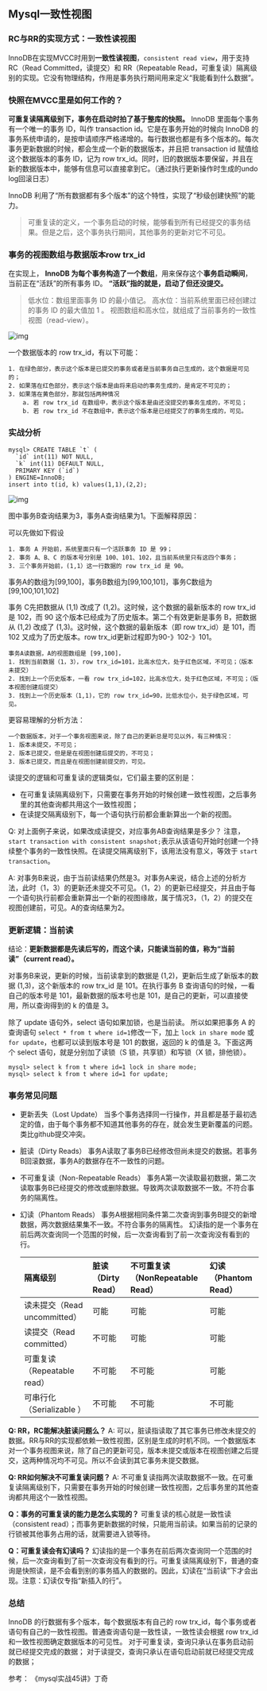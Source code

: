 ## Mysql一致性视图

### RC与RR的实现方式：一致性读视图

InnoDB在实现MVCC时用到**一致性读视图**，`consistent read view`，用于支持 RC（Read Committed，读提交）和 RR（Repeatable Read，可重复读）隔离级别的实现。它没有物理结构，作用是事务执行期间用来定义“我能看到什么数据”。

### 快照在MVCC里是如何工作的？

**可重复读隔离级别下，事务在启动时拍了基于整库的快照。**
InnoDB 里面每个事务有一个唯一的事务 ID，叫作 transaction id。它是在事务开始的时候向 InnoDB 的事务系统申请的，是按申请顺序严格递增的。每行数据也都是有多个版本的。每次事务更新数据的时候，都会生成一个新的数据版本，并且把 transaction id 赋值给这个数据版本的事务 ID，记为 row trx_id。同时，旧的数据版本要保留，并且在新的数据版本中，能够有信息可以直接拿到它。（通过执行更新操作时生成的undo log回滚日志）

InnoDB 利用了“所有数据都有多个版本”的这个特性，实现了“秒级创建快照”的能力。

> 可重复读的定义，一个事务启动的时候，能够看到所有已经提交的事务结果。但是之后，这个事务执行期间，其他事务的更新对它不可见。

### 事务的视图数组与数据版本row trx_id

在实现上， **InnoDB 为每个事务构造了一个数组**，用来保存这个**事务启动瞬间**，当前正在“活跃”的所有事务 ID。
**“活跃”指的就是，启动了但还没提交。**

> 低水位：数组里面事务 ID 的最小值记。
> 高水位：当前系统里面已经创建过的事务 ID 的最大值加 1 。
> 视图数组和高水位，就组成了当前事务的一致性视图（read-view）。



![img](https://icecrea-1300414836.file.myqcloud.com/mysql/mysql45/08_view/view.png)


一个数据版本的 row trx_id，有以下可能：



```
1. 在绿色部分，表示这个版本是已提交的事务或者是当前事务自己生成的，这个数据是可见的；
2. 如果落在红色部分，表示这个版本是由将来启动的事务生成的，是肯定不可见的；
3. 如果落在黄色部分，那就包括两种情况
    a. 若 row trx_id 在数组中，表示这个版本是由还没提交的事务生成的，不可见；
    b. 若 row trx_id 不在数组中，表示这个版本是已经提交了的事务生成的，可见。
```

### 实战分析

```
mysql> CREATE TABLE `t` (
  `id` int(11) NOT NULL,
  `k` int(11) DEFAULT NULL,
  PRIMARY KEY (`id`)
) ENGINE=InnoDB;
insert into t(id, k) values(1,1),(2,2);
```



![img](https://icecrea-1300414836.file.myqcloud.com/mysql/mysql45/08_view/case.png)


图中事务B查询结果为3，事务A查询结果为1。下面解释原因：



可以先做如下假设

```
1. 事务 A 开始前，系统里面只有一个活跃事务 ID 是 99；
2. 事务 A、B、C 的版本号分别是 100、101、102，且当前系统里只有这四个事务；
3. 三个事务开始前，(1,1）这一行数据的 row trx_id 是 90。
```

事务A的数组为[99,100]，事务B数组为[99,100,101]，事务C数组为[99,100,101,102]

事务 C先把数据从 (1,1) 改成了 (1,2)。这时候，这个数据的最新版本的 row trx_id 是 102，而 90 这个版本已经成为了历史版本。第二个有效更新是事务 B，把数据从 (1,2) 改成了 (1,3)。这时候，这个数据的最新版本（即 row trx_id）是 101，而 102 又成为了历史版本。row trx_id更新过程即为90-》102-》101。

```
事务A读数据，A的视图数组是 [99,100]，
1. 找到当前数据（1，3），row trx_id=101，比高水位大，处于红色区域，不可见；（版本未提交）
2. 找到上一个历史版本，一看 row trx_id=102，比高水位大，处于红色区域，不可见；（版本视图创建后提交）
3. 找到上一个历史版本（1,1)，它的 row trx_id=90，比低水位小，处于绿色区域，可见。
```

更容易理解的分析方法：

```
一个数据版本，对于一个事务视图来说，除了自己的更新总是可见以外，有三种情况：
1. 版本未提交，不可见；
2. 版本已提交，但是是在视图创建后提交的，不可见；
3. 版本已提交，而且是在视图创建前提交的，可见。
```

读提交的逻辑和可重复读的逻辑类似，它们最主要的区别是：

- 在可重复读隔离级别下，只需要在事务开始的时候创建一致性视图，之后事务里的其他查询都共用这个一致性视图；
- 在读提交隔离级别下，每一个语句执行前都会重新算出一个新的视图。

Q: 对上面例子来说，如果改成读提交，对应事务AB查询结果是多少？
注意，`start transaction with consistent snapshot;`表示从该语句开始时创建一个持续整个事务的一致性快照。在读提交隔离级别下，该用法没有意义，等效于
`start transaction`。

A: 对事务B来说，由于当前读结果仍然是3。对事务A来说，结合上述的分析方法，此时（1，3）的更新还未提交不可见。（1，2）的更新已经提交，并且由于每一个语句执行前都会重新算出一个新的视图缘故，属于情况3，（1，2）的提交在视图创建前，可见。A的查询结果为2。

### 更新逻辑：当前读

结论：**更新数据都是先读后写的，而这个读，只能读当前的值，称为“当前读”（current read）。**

对事务B来说，更新的时候，当前读拿到的数据是 (1,2)，更新后生成了新版本的数据 (1,3)，这个新版本的 row trx_id 是 101。在执行事务 B 查询语句的时候，一看自己的版本号是 101，最新数据的版本号也是 101，是自己的更新，可以直接使用，所以查询得到的 k 的值是 3。

除了 update 语句外，select 语句如果加锁，也是当前读。
所以如果把事务 A 的查询语句 `select * from t where id=1`修改一下，加上 `lock in share mode` 或 `for update`，也都可以读到版本号是 101 的数据，返回的 k 的值是 3。下面这两个 select 语句，就是分别加了读锁（S 锁，共享锁）和写锁（X 锁，排他锁）。

```
mysql> select k from t where id=1 lock in share mode;
mysql> select k from t where id=1 for update;
```

### 事务常见问题

- 更新丢失（Lost Update）
  当多个事务选择同一行操作，并且都是基于最初选定的值，由于每个事务都不知道其他事务的存在，就会发生更新覆盖的问题。类比github提交冲突。

- 脏读（Dirty Reads）
  事务A读取了事务B已经修改但尚未提交的数据。若事务B回滚数据，事务A的数据存在不一致性的问题。

- 不可重复读（Non-Repeatable Reads）
  事务A第一次读取最初数据，第二次读取事务B已经提交的修改或删除数据。导致两次读取数据不一致。不符合事务的隔离性。

- 幻读（Phantom Reads）
  事务A根据相同条件第二次查询到事务B提交的新增数据，两次数据结果集不一致。不符合事务的隔离性。
  幻读指的是一个事务在前后两次查询同一个范围的时候，后一次查询看到了前一次查询没有看到的行。

  | 隔离级别                     | 脏读（Dirty Read） | 不可重复读（NonRepeatable Read） | 幻读（Phantom Read） |
  | :--------------------------- | :----------------- | :------------------------------- | :------------------- |
  | 读未提交（Read uncommitted） | 可能               | 可能                             | 可能                 |
  | 读提交（Read committed）     | 不可能             | 可能                             | 可能                 |
  | 可重复读（Repeatable read）  | 不可能             | 不可能                           | 可能                 |
  | 可串行化（Serializable ）    | 不可能             | 不可能                           | 不可能               |

**Q: RR，RC能解决脏读问题么？**
A: 可以，脏读指读取了其它事务已修改未提交的数据。RR与RR的实现都依赖一致性视图，区别是生成的时机不同。一个数据版本对一个事务视图来说，除了自己的更新可见，版本未提交或版本在视图创建之后提交，这两种情况均不可见。所以不会读到其它事务未提交数据。

**Q: RR如何解决不可重复读问题？**
A: 不可重复读指两次读取数据不一致。在可重复读隔离级别下，只需要在事务开始的时候创建一致性视图，之后事务里的其他查询都共用这个一致性视图。

**Q：事务的可重复读的能力是怎么实现的？**
可重复读的核心就是一致性读（consistent read）；而事务更新数据的时候，只能用当前读。如果当前的记录的行锁被其他事务占用的话，就需要进入锁等待。

**Q：可重复读会有幻读吗？**
幻读指的是一个事务在前后两次查询同一个范围的时候，后一次查询看到了前一次查询没有看到的行。可重复读隔离级别下，普通的查询是快照读，是不会看到别的事务插入的数据的。因此，幻读在“当前读”下才会出现。注意：幻读仅专指“新插入的行”。

### 总结

InnoDB 的行数据有多个版本，每个数据版本有自己的 row trx_id，每个事务或者语句有自己的一致性视图。普通查询语句是一致性读，一致性读会根据 row trx_id 和一致性视图确定数据版本的可见性。
对于可重复读，查询只承认在事务启动前就已经提交完成的数据；
对于读提交，查询只承认在语句启动前就已经提交完成的数据；



参考：
《mysql实战45讲》丁奇

